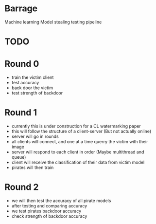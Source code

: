 # Barrage
Machine learning Model stealing testing pipeline

# TODO

# Round 0
- train the victim client
- test accuracy
- back door the victim
- test strength of backdoor

# Round 1
- currently this is under construction for a CL watermarking paper
- this will follow the structure of a client-server (But not actually online)
- server will go in rounds
- all clients will connect, and one at a time querry the victim with their image
- server will respond to each client in order (Maybe multithread and queue)
- client will receive the classification of their data from victim model
- pirates will then train 

# Round 2
- we will then test the accuracy of all pirate models
- after testing and comparing accuracy
- we test pirates backdoor accuracy
- check strength of backdoor accuracy
